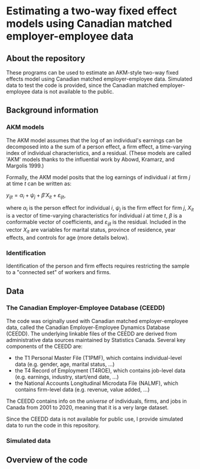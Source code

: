 # Estimating a two-way fixed effect models using Canadian matched employer-employee data

## About the repository

These programs can be used to estimate an AKM-style two-way fixed effects model using Canadian matched employer-employee data. Simulated data to test the code is provided, since the Canadian matched employer-employee data is not available to the public. 

## Background information

### AKM models

The AKM model assumes that the log of an individual's earnings can be decomposed into a the sum of a person effect, a firm effect, a time-varying index of individual characteristics, and a residual. (These models are called 'AKM' models thanks to the influential work by Abowd, Kramarz, and Margolis 1999.) 

Formally, the AKM model posits that the log earnings of individual $i$ at firm $j$ at time $t$ can be written as:

$y_{ijt} = \alpha_i + \psi_j + \beta'X_{it} + \varepsilon_{ijt},$

where $\alpha_i$ is the person effect for individual $i$, $\psi_j$ is the firm effect for firm $j$, $X_{it}$ is a vector of time-varying characteristics for individual $i$ at time $t,$ $\beta$ is a conformable vector of coefficients, and $\varepsilon_{ijt}$ is the residual. Included in the vector $X_{it}$ are variables for marital status, province of residence, year effects, and controls for age (more details below).

### Identification

Identification of the person and firm effects requires restricting the sample to a "connected set" of workers and firms.


## Data

### The Canadian Employer-Employee Database (CEEDD)

The code was originally used with Canadian matched employer-employee data, called the Canadian Employer-Employee Dynamics Database (CEEDD). The underlying linkable files of the CEEDD are derived from administrative data sources maintained by Statistics Canada. Several key components of the CEEDD are:
- the T1 Personal Master File (T1PMF), which contains individual-level data (e.g. gender, age, marital status, ...) 
- the T4 Record of Employment (T4ROE), which contains job-level data (e.g. earnings, industry, start/end date, ...)
- the National Accounts Longitudinal Microdata File (NALMF), which contains firm-level data (e.g. revenue, value added, ...)

The CEEDD contains info on the *universe* of individuals, firms, and jobs in Canada from 2001 to 2020, meaning that it is a very large dataset.

Since the CEEDD data is not available for public use, I provide simulated data to run the code in this repository.

### Simulated data

## Overview of the code
